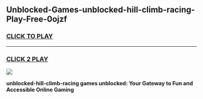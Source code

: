 
## Unblocked-Games-unblocked-hill-climb-racing-Play-Free-0ojzf
<h3>
<a href="https://premium76.site?title=unblocked-hill-climb-racing&ref=23A">CLICK TO PLAY</a></h3>
<hr>

<h3>
<a href="https://premium76.site?title=unblocked-hill-climb-racing&ref=23A">CLICK 2 PLAY</a>
  
</h3>

<a href="https://premium76.site?title=unblocked-hill-climb-racing&ref=23A"><img src="https://clearcache.store/games.png"></a>


**unblocked-hill-climb-racing games unblocked: Your Gateway to Fun and Accessible Online Gaming**
